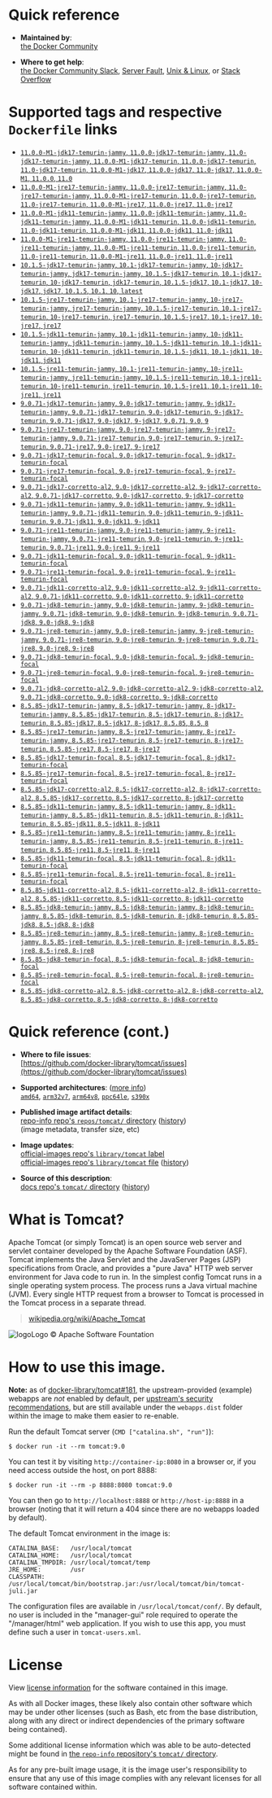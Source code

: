 <!--

********************************************************************************

WARNING:

    DO NOT EDIT "tomcat/README.md"

    IT IS AUTO-GENERATED

    (from the other files in "tomcat/" combined with a set of templates)

********************************************************************************

-->

# Quick reference

-	**Maintained by**:  
	[the Docker Community](https://github.com/docker-library/tomcat)

-	**Where to get help**:  
	[the Docker Community Slack](https://dockr.ly/comm-slack), [Server Fault](https://serverfault.com/help/on-topic), [Unix & Linux](https://unix.stackexchange.com/help/on-topic), or [Stack Overflow](https://stackoverflow.com/help/on-topic)

# Supported tags and respective `Dockerfile` links

-	[`11.0.0-M1-jdk17-temurin-jammy`, `11.0.0-jdk17-temurin-jammy`, `11.0-jdk17-temurin-jammy`, `11.0.0-M1-jdk17-temurin`, `11.0.0-jdk17-temurin`, `11.0-jdk17-temurin`, `11.0.0-M1-jdk17`, `11.0.0-jdk17`, `11.0-jdk17`, `11.0.0-M1`, `11.0.0`, `11.0`](https://github.com/docker-library/tomcat/blob/f413ee3c1b5be50b58db8cd1e9caff62a040b868/11.0/jdk17/temurin-jammy/Dockerfile)
-	[`11.0.0-M1-jre17-temurin-jammy`, `11.0.0-jre17-temurin-jammy`, `11.0-jre17-temurin-jammy`, `11.0.0-M1-jre17-temurin`, `11.0.0-jre17-temurin`, `11.0-jre17-temurin`, `11.0.0-M1-jre17`, `11.0.0-jre17`, `11.0-jre17`](https://github.com/docker-library/tomcat/blob/f413ee3c1b5be50b58db8cd1e9caff62a040b868/11.0/jre17/temurin-jammy/Dockerfile)
-	[`11.0.0-M1-jdk11-temurin-jammy`, `11.0.0-jdk11-temurin-jammy`, `11.0-jdk11-temurin-jammy`, `11.0.0-M1-jdk11-temurin`, `11.0.0-jdk11-temurin`, `11.0-jdk11-temurin`, `11.0.0-M1-jdk11`, `11.0.0-jdk11`, `11.0-jdk11`](https://github.com/docker-library/tomcat/blob/f413ee3c1b5be50b58db8cd1e9caff62a040b868/11.0/jdk11/temurin-jammy/Dockerfile)
-	[`11.0.0-M1-jre11-temurin-jammy`, `11.0.0-jre11-temurin-jammy`, `11.0-jre11-temurin-jammy`, `11.0.0-M1-jre11-temurin`, `11.0.0-jre11-temurin`, `11.0-jre11-temurin`, `11.0.0-M1-jre11`, `11.0.0-jre11`, `11.0-jre11`](https://github.com/docker-library/tomcat/blob/f413ee3c1b5be50b58db8cd1e9caff62a040b868/11.0/jre11/temurin-jammy/Dockerfile)
-	[`10.1.5-jdk17-temurin-jammy`, `10.1-jdk17-temurin-jammy`, `10-jdk17-temurin-jammy`, `jdk17-temurin-jammy`, `10.1.5-jdk17-temurin`, `10.1-jdk17-temurin`, `10-jdk17-temurin`, `jdk17-temurin`, `10.1.5-jdk17`, `10.1-jdk17`, `10-jdk17`, `jdk17`, `10.1.5`, `10.1`, `10`, `latest`](https://github.com/docker-library/tomcat/blob/09fae3d6a2967a4f78a2135bbd092e067a5fa3ec/10.1/jdk17/temurin-jammy/Dockerfile)
-	[`10.1.5-jre17-temurin-jammy`, `10.1-jre17-temurin-jammy`, `10-jre17-temurin-jammy`, `jre17-temurin-jammy`, `10.1.5-jre17-temurin`, `10.1-jre17-temurin`, `10-jre17-temurin`, `jre17-temurin`, `10.1.5-jre17`, `10.1-jre17`, `10-jre17`, `jre17`](https://github.com/docker-library/tomcat/blob/09fae3d6a2967a4f78a2135bbd092e067a5fa3ec/10.1/jre17/temurin-jammy/Dockerfile)
-	[`10.1.5-jdk11-temurin-jammy`, `10.1-jdk11-temurin-jammy`, `10-jdk11-temurin-jammy`, `jdk11-temurin-jammy`, `10.1.5-jdk11-temurin`, `10.1-jdk11-temurin`, `10-jdk11-temurin`, `jdk11-temurin`, `10.1.5-jdk11`, `10.1-jdk11`, `10-jdk11`, `jdk11`](https://github.com/docker-library/tomcat/blob/09fae3d6a2967a4f78a2135bbd092e067a5fa3ec/10.1/jdk11/temurin-jammy/Dockerfile)
-	[`10.1.5-jre11-temurin-jammy`, `10.1-jre11-temurin-jammy`, `10-jre11-temurin-jammy`, `jre11-temurin-jammy`, `10.1.5-jre11-temurin`, `10.1-jre11-temurin`, `10-jre11-temurin`, `jre11-temurin`, `10.1.5-jre11`, `10.1-jre11`, `10-jre11`, `jre11`](https://github.com/docker-library/tomcat/blob/09fae3d6a2967a4f78a2135bbd092e067a5fa3ec/10.1/jre11/temurin-jammy/Dockerfile)
-	[`9.0.71-jdk17-temurin-jammy`, `9.0-jdk17-temurin-jammy`, `9-jdk17-temurin-jammy`, `9.0.71-jdk17-temurin`, `9.0-jdk17-temurin`, `9-jdk17-temurin`, `9.0.71-jdk17`, `9.0-jdk17`, `9-jdk17`, `9.0.71`, `9.0`, `9`](https://github.com/docker-library/tomcat/blob/2fe063250eb12b5a1a49e91dbb8e69f4a4127e45/9.0/jdk17/temurin-jammy/Dockerfile)
-	[`9.0.71-jre17-temurin-jammy`, `9.0-jre17-temurin-jammy`, `9-jre17-temurin-jammy`, `9.0.71-jre17-temurin`, `9.0-jre17-temurin`, `9-jre17-temurin`, `9.0.71-jre17`, `9.0-jre17`, `9-jre17`](https://github.com/docker-library/tomcat/blob/2fe063250eb12b5a1a49e91dbb8e69f4a4127e45/9.0/jre17/temurin-jammy/Dockerfile)
-	[`9.0.71-jdk17-temurin-focal`, `9.0-jdk17-temurin-focal`, `9-jdk17-temurin-focal`](https://github.com/docker-library/tomcat/blob/2fe063250eb12b5a1a49e91dbb8e69f4a4127e45/9.0/jdk17/temurin-focal/Dockerfile)
-	[`9.0.71-jre17-temurin-focal`, `9.0-jre17-temurin-focal`, `9-jre17-temurin-focal`](https://github.com/docker-library/tomcat/blob/2fe063250eb12b5a1a49e91dbb8e69f4a4127e45/9.0/jre17/temurin-focal/Dockerfile)
-	[`9.0.71-jdk17-corretto-al2`, `9.0-jdk17-corretto-al2`, `9-jdk17-corretto-al2`, `9.0.71-jdk17-corretto`, `9.0-jdk17-corretto`, `9-jdk17-corretto`](https://github.com/docker-library/tomcat/blob/2fe063250eb12b5a1a49e91dbb8e69f4a4127e45/9.0/jdk17/corretto-al2/Dockerfile)
-	[`9.0.71-jdk11-temurin-jammy`, `9.0-jdk11-temurin-jammy`, `9-jdk11-temurin-jammy`, `9.0.71-jdk11-temurin`, `9.0-jdk11-temurin`, `9-jdk11-temurin`, `9.0.71-jdk11`, `9.0-jdk11`, `9-jdk11`](https://github.com/docker-library/tomcat/blob/2fe063250eb12b5a1a49e91dbb8e69f4a4127e45/9.0/jdk11/temurin-jammy/Dockerfile)
-	[`9.0.71-jre11-temurin-jammy`, `9.0-jre11-temurin-jammy`, `9-jre11-temurin-jammy`, `9.0.71-jre11-temurin`, `9.0-jre11-temurin`, `9-jre11-temurin`, `9.0.71-jre11`, `9.0-jre11`, `9-jre11`](https://github.com/docker-library/tomcat/blob/2fe063250eb12b5a1a49e91dbb8e69f4a4127e45/9.0/jre11/temurin-jammy/Dockerfile)
-	[`9.0.71-jdk11-temurin-focal`, `9.0-jdk11-temurin-focal`, `9-jdk11-temurin-focal`](https://github.com/docker-library/tomcat/blob/2fe063250eb12b5a1a49e91dbb8e69f4a4127e45/9.0/jdk11/temurin-focal/Dockerfile)
-	[`9.0.71-jre11-temurin-focal`, `9.0-jre11-temurin-focal`, `9-jre11-temurin-focal`](https://github.com/docker-library/tomcat/blob/2fe063250eb12b5a1a49e91dbb8e69f4a4127e45/9.0/jre11/temurin-focal/Dockerfile)
-	[`9.0.71-jdk11-corretto-al2`, `9.0-jdk11-corretto-al2`, `9-jdk11-corretto-al2`, `9.0.71-jdk11-corretto`, `9.0-jdk11-corretto`, `9-jdk11-corretto`](https://github.com/docker-library/tomcat/blob/2fe063250eb12b5a1a49e91dbb8e69f4a4127e45/9.0/jdk11/corretto-al2/Dockerfile)
-	[`9.0.71-jdk8-temurin-jammy`, `9.0-jdk8-temurin-jammy`, `9-jdk8-temurin-jammy`, `9.0.71-jdk8-temurin`, `9.0-jdk8-temurin`, `9-jdk8-temurin`, `9.0.71-jdk8`, `9.0-jdk8`, `9-jdk8`](https://github.com/docker-library/tomcat/blob/2fe063250eb12b5a1a49e91dbb8e69f4a4127e45/9.0/jdk8/temurin-jammy/Dockerfile)
-	[`9.0.71-jre8-temurin-jammy`, `9.0-jre8-temurin-jammy`, `9-jre8-temurin-jammy`, `9.0.71-jre8-temurin`, `9.0-jre8-temurin`, `9-jre8-temurin`, `9.0.71-jre8`, `9.0-jre8`, `9-jre8`](https://github.com/docker-library/tomcat/blob/2fe063250eb12b5a1a49e91dbb8e69f4a4127e45/9.0/jre8/temurin-jammy/Dockerfile)
-	[`9.0.71-jdk8-temurin-focal`, `9.0-jdk8-temurin-focal`, `9-jdk8-temurin-focal`](https://github.com/docker-library/tomcat/blob/2fe063250eb12b5a1a49e91dbb8e69f4a4127e45/9.0/jdk8/temurin-focal/Dockerfile)
-	[`9.0.71-jre8-temurin-focal`, `9.0-jre8-temurin-focal`, `9-jre8-temurin-focal`](https://github.com/docker-library/tomcat/blob/2fe063250eb12b5a1a49e91dbb8e69f4a4127e45/9.0/jre8/temurin-focal/Dockerfile)
-	[`9.0.71-jdk8-corretto-al2`, `9.0-jdk8-corretto-al2`, `9-jdk8-corretto-al2`, `9.0.71-jdk8-corretto`, `9.0-jdk8-corretto`, `9-jdk8-corretto`](https://github.com/docker-library/tomcat/blob/2fe063250eb12b5a1a49e91dbb8e69f4a4127e45/9.0/jdk8/corretto-al2/Dockerfile)
-	[`8.5.85-jdk17-temurin-jammy`, `8.5-jdk17-temurin-jammy`, `8-jdk17-temurin-jammy`, `8.5.85-jdk17-temurin`, `8.5-jdk17-temurin`, `8-jdk17-temurin`, `8.5.85-jdk17`, `8.5-jdk17`, `8-jdk17`, `8.5.85`, `8.5`, `8`](https://github.com/docker-library/tomcat/blob/76cf542f30956309447f435a432181bc64b3dce6/8.5/jdk17/temurin-jammy/Dockerfile)
-	[`8.5.85-jre17-temurin-jammy`, `8.5-jre17-temurin-jammy`, `8-jre17-temurin-jammy`, `8.5.85-jre17-temurin`, `8.5-jre17-temurin`, `8-jre17-temurin`, `8.5.85-jre17`, `8.5-jre17`, `8-jre17`](https://github.com/docker-library/tomcat/blob/76cf542f30956309447f435a432181bc64b3dce6/8.5/jre17/temurin-jammy/Dockerfile)
-	[`8.5.85-jdk17-temurin-focal`, `8.5-jdk17-temurin-focal`, `8-jdk17-temurin-focal`](https://github.com/docker-library/tomcat/blob/76cf542f30956309447f435a432181bc64b3dce6/8.5/jdk17/temurin-focal/Dockerfile)
-	[`8.5.85-jre17-temurin-focal`, `8.5-jre17-temurin-focal`, `8-jre17-temurin-focal`](https://github.com/docker-library/tomcat/blob/76cf542f30956309447f435a432181bc64b3dce6/8.5/jre17/temurin-focal/Dockerfile)
-	[`8.5.85-jdk17-corretto-al2`, `8.5-jdk17-corretto-al2`, `8-jdk17-corretto-al2`, `8.5.85-jdk17-corretto`, `8.5-jdk17-corretto`, `8-jdk17-corretto`](https://github.com/docker-library/tomcat/blob/76cf542f30956309447f435a432181bc64b3dce6/8.5/jdk17/corretto-al2/Dockerfile)
-	[`8.5.85-jdk11-temurin-jammy`, `8.5-jdk11-temurin-jammy`, `8-jdk11-temurin-jammy`, `8.5.85-jdk11-temurin`, `8.5-jdk11-temurin`, `8-jdk11-temurin`, `8.5.85-jdk11`, `8.5-jdk11`, `8-jdk11`](https://github.com/docker-library/tomcat/blob/76cf542f30956309447f435a432181bc64b3dce6/8.5/jdk11/temurin-jammy/Dockerfile)
-	[`8.5.85-jre11-temurin-jammy`, `8.5-jre11-temurin-jammy`, `8-jre11-temurin-jammy`, `8.5.85-jre11-temurin`, `8.5-jre11-temurin`, `8-jre11-temurin`, `8.5.85-jre11`, `8.5-jre11`, `8-jre11`](https://github.com/docker-library/tomcat/blob/76cf542f30956309447f435a432181bc64b3dce6/8.5/jre11/temurin-jammy/Dockerfile)
-	[`8.5.85-jdk11-temurin-focal`, `8.5-jdk11-temurin-focal`, `8-jdk11-temurin-focal`](https://github.com/docker-library/tomcat/blob/76cf542f30956309447f435a432181bc64b3dce6/8.5/jdk11/temurin-focal/Dockerfile)
-	[`8.5.85-jre11-temurin-focal`, `8.5-jre11-temurin-focal`, `8-jre11-temurin-focal`](https://github.com/docker-library/tomcat/blob/76cf542f30956309447f435a432181bc64b3dce6/8.5/jre11/temurin-focal/Dockerfile)
-	[`8.5.85-jdk11-corretto-al2`, `8.5-jdk11-corretto-al2`, `8-jdk11-corretto-al2`, `8.5.85-jdk11-corretto`, `8.5-jdk11-corretto`, `8-jdk11-corretto`](https://github.com/docker-library/tomcat/blob/76cf542f30956309447f435a432181bc64b3dce6/8.5/jdk11/corretto-al2/Dockerfile)
-	[`8.5.85-jdk8-temurin-jammy`, `8.5-jdk8-temurin-jammy`, `8-jdk8-temurin-jammy`, `8.5.85-jdk8-temurin`, `8.5-jdk8-temurin`, `8-jdk8-temurin`, `8.5.85-jdk8`, `8.5-jdk8`, `8-jdk8`](https://github.com/docker-library/tomcat/blob/76cf542f30956309447f435a432181bc64b3dce6/8.5/jdk8/temurin-jammy/Dockerfile)
-	[`8.5.85-jre8-temurin-jammy`, `8.5-jre8-temurin-jammy`, `8-jre8-temurin-jammy`, `8.5.85-jre8-temurin`, `8.5-jre8-temurin`, `8-jre8-temurin`, `8.5.85-jre8`, `8.5-jre8`, `8-jre8`](https://github.com/docker-library/tomcat/blob/76cf542f30956309447f435a432181bc64b3dce6/8.5/jre8/temurin-jammy/Dockerfile)
-	[`8.5.85-jdk8-temurin-focal`, `8.5-jdk8-temurin-focal`, `8-jdk8-temurin-focal`](https://github.com/docker-library/tomcat/blob/76cf542f30956309447f435a432181bc64b3dce6/8.5/jdk8/temurin-focal/Dockerfile)
-	[`8.5.85-jre8-temurin-focal`, `8.5-jre8-temurin-focal`, `8-jre8-temurin-focal`](https://github.com/docker-library/tomcat/blob/76cf542f30956309447f435a432181bc64b3dce6/8.5/jre8/temurin-focal/Dockerfile)
-	[`8.5.85-jdk8-corretto-al2`, `8.5-jdk8-corretto-al2`, `8-jdk8-corretto-al2`, `8.5.85-jdk8-corretto`, `8.5-jdk8-corretto`, `8-jdk8-corretto`](https://github.com/docker-library/tomcat/blob/76cf542f30956309447f435a432181bc64b3dce6/8.5/jdk8/corretto-al2/Dockerfile)

# Quick reference (cont.)

-	**Where to file issues**:  
	[https://github.com/docker-library/tomcat/issues](https://github.com/docker-library/tomcat/issues)

-	**Supported architectures**: ([more info](https://github.com/docker-library/official-images#architectures-other-than-amd64))  
	[`amd64`](https://hub.docker.com/r/amd64/tomcat/), [`arm32v7`](https://hub.docker.com/r/arm32v7/tomcat/), [`arm64v8`](https://hub.docker.com/r/arm64v8/tomcat/), [`ppc64le`](https://hub.docker.com/r/ppc64le/tomcat/), [`s390x`](https://hub.docker.com/r/s390x/tomcat/)

-	**Published image artifact details**:  
	[repo-info repo's `repos/tomcat/` directory](https://github.com/docker-library/repo-info/blob/master/repos/tomcat) ([history](https://github.com/docker-library/repo-info/commits/master/repos/tomcat))  
	(image metadata, transfer size, etc)

-	**Image updates**:  
	[official-images repo's `library/tomcat` label](https://github.com/docker-library/official-images/issues?q=label%3Alibrary%2Ftomcat)  
	[official-images repo's `library/tomcat` file](https://github.com/docker-library/official-images/blob/master/library/tomcat) ([history](https://github.com/docker-library/official-images/commits/master/library/tomcat))

-	**Source of this description**:  
	[docs repo's `tomcat/` directory](https://github.com/docker-library/docs/tree/master/tomcat) ([history](https://github.com/docker-library/docs/commits/master/tomcat))

# What is Tomcat?

Apache Tomcat (or simply Tomcat) is an open source web server and servlet container developed by the Apache Software Foundation (ASF). Tomcat implements the Java Servlet and the JavaServer Pages (JSP) specifications from Oracle, and provides a "pure Java" HTTP web server environment for Java code to run in. In the simplest config Tomcat runs in a single operating system process. The process runs a Java virtual machine (JVM). Every single HTTP request from a browser to Tomcat is processed in the Tomcat process in a separate thread.

> [wikipedia.org/wiki/Apache_Tomcat](https://en.wikipedia.org/wiki/Apache_Tomcat)

![logo](https://raw.githubusercontent.com/docker-library/docs/8e31eb93a02d504d0cfe1da435aa31b377fc627d/tomcat/logo.png)Logo &copy; Apache Software Fountation

# How to use this image.

**Note:** as of [docker-library/tomcat#181](https://github.com/docker-library/tomcat/pull/181), the upstream-provided (example) webapps are *not* enabled by default, per [upstream's security recommendations](https://tomcat.apache.org/tomcat-9.0-doc/security-howto.html#Default_web_applications), but are still available under the `webapps.dist` folder within the image to make them easier to re-enable.

Run the default Tomcat server (`CMD ["catalina.sh", "run"]`):

```console
$ docker run -it --rm tomcat:9.0
```

You can test it by visiting `http://container-ip:8080` in a browser or, if you need access outside the host, on port 8888:

```console
$ docker run -it --rm -p 8888:8080 tomcat:9.0
```

You can then go to `http://localhost:8888` or `http://host-ip:8888` in a browser (noting that it will return a 404 since there are no webapps loaded by default).

The default Tomcat environment in the image is:

	CATALINA_BASE:   /usr/local/tomcat
	CATALINA_HOME:   /usr/local/tomcat
	CATALINA_TMPDIR: /usr/local/tomcat/temp
	JRE_HOME:        /usr
	CLASSPATH:       /usr/local/tomcat/bin/bootstrap.jar:/usr/local/tomcat/bin/tomcat-juli.jar

The configuration files are available in `/usr/local/tomcat/conf/`. By default, no user is included in the "manager-gui" role required to operate the "/manager/html" web application. If you wish to use this app, you must define such a user in `tomcat-users.xml`.

# License

View [license information](https://www.apache.org/licenses/LICENSE-2.0) for the software contained in this image.

As with all Docker images, these likely also contain other software which may be under other licenses (such as Bash, etc from the base distribution, along with any direct or indirect dependencies of the primary software being contained).

Some additional license information which was able to be auto-detected might be found in [the `repo-info` repository's `tomcat/` directory](https://github.com/docker-library/repo-info/tree/master/repos/tomcat).

As for any pre-built image usage, it is the image user's responsibility to ensure that any use of this image complies with any relevant licenses for all software contained within.
